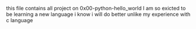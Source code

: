 this file contains all project on 0x00-python-hello_world
I am so exicted to be learning a new language
i know i will do better unlike my experience with c language
